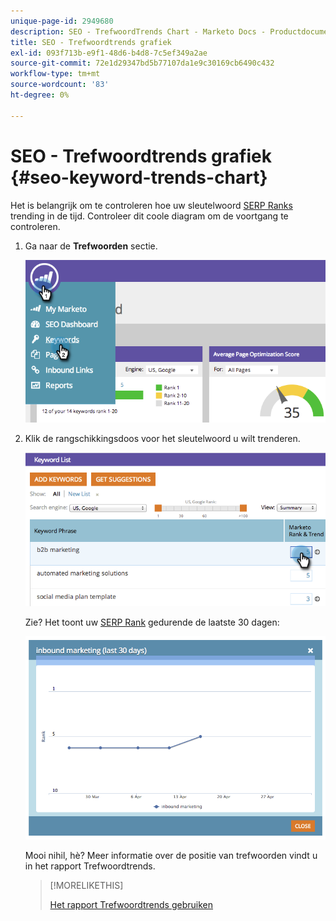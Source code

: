 ```yaml
---
unique-page-id: 2949680
description: SEO - TrefwoordTrends Chart - Marketo Docs - Productdocumentatie
title: SEO - Trefwoordtrends grafiek
exl-id: 093f713b-e9f1-48d6-b4d8-7c5ef349a2ae
source-git-commit: 72e1d29347bd5b77107da1e9c30169cb6490c432
workflow-type: tm+mt
source-wordcount: '83'
ht-degree: 0%

---
```


# SEO - Trefwoordtrends grafiek {#seo-keyword-trends-chart}

Het is belangrijk om te controleren hoe uw sleutelwoord [SERP Ranks](/help/marketo/product-docs/additional-apps/seo/understanding-seo/understanding-search-engine-optimization.md) trending in de tijd. Controleer dit coole diagram om de voortgang te controleren.

1. Ga naar de **Trefwoorden** sectie.

   ![](assets/image2014-9-18-12-3a5-3a7.png)

1. Klik de rangschikkingsdoos voor het sleutelwoord u wilt trenderen.

   ![](assets/image2014-9-18-12-3a5-3a11.png)

   Zie? Het toont uw [SERP Rank](/help/marketo/product-docs/additional-apps/seo/understanding-seo/understanding-search-engine-optimization.md) gedurende de laatste 30 dagen:

   ![](assets/image2014-9-18-12-3a5-3a14.png)

   Mooi nihil, hè? Meer informatie over de positie van trefwoorden vindt u in het rapport Trefwoordtrends.

   >[!MORELIKETHIS]
   >
   >[Het rapport Trefwoordtrends gebruiken](../../../../product-docs/additional-apps/seo/reports/seo-use-the-keyword-trends-report.md)
